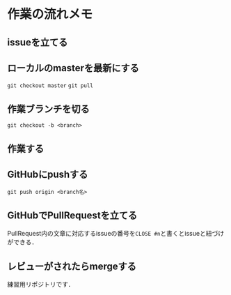 # 作業の流れメモ
## issueを立てる
## ローカルのmasterを最新にする
`git checkout master`
`git pull`
## 作業ブランチを切る
`git checkout -b <branch>`
## 作業する
## GitHubにpushする
`git push origin <branch名>`
## GitHubでPullRequestを立てる
PullRequest内の文章に対応するissueの番号を`CLOSE #n`と書くとissueと紐づけができる．
## レビューがされたらmergeする

練習用リポジトリです．
